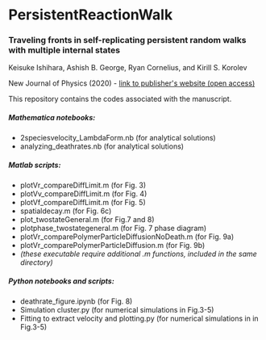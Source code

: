 # PersistentReactionWalk

### Traveling fronts in self-replicating persistent random walks with multiple internal states

Keisuke Ishihara, Ashish B. George, Ryan Cornelius, and Kirill S. Korolev

New Journal of Physics (2020) - [link to publisher's website (open access)](https://dx.doi.org/10.1088/1367-2630/aba219)

This repository contains the codes associated with the manuscript.

<!--[link to arXiv](https://arxiv.org/abs/2004.08313)

[link to bioRxiv](https://www.biorxiv.org/content/10.1101/2020.04.15.042895v1)
-->
##### Mathematica notebooks:

* 2speciesvelocity_LambdaForm.nb (for analytical solutions)
* analyzing_deathrates.nb (for analytical solutions)

##### Matlab scripts:

* plotVr_compareDiffLimit.m (for Fig. 3)
* plotVv_compareDiffLimit.m (for Fig. 4)
* plotVf_compareDiffLimit.m (for Fig. 5)
* spatialdecay.m (for Fig. 6c)
* plot_twostateGeneral.m (for Fig.7 and 8)
* plotphase_twostategeneral.m (for Fig. 7 phase diagram)
* plotVr_comparePolymerParticleDiffusionNoDeath.m (for Fig. 9a)
* plotVr_comparePolymerParticleDiffusion.m (for Fig. 9b)
* _(these executable require additional .m functions, included in the same directory)_

##### Python notebooks and scripts:

* deathrate_figure.ipynb (for Fig. 8)
* Simulation cluster.py (for numerical simulations in Fig.3-5)
* Fitting to extract velocity and plotting.py (for numerical simulations in in Fig.3-5)